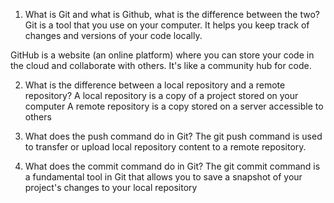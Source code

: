 1. What is Git and what is Github, what is the difference between the two?
Git is a tool that you use on your computer. It helps you keep track of changes and
versions of your code locally. 

GitHub is a website (an online platform) where you can store your code in the cloud
and collaborate with others. It's like a community hub for code.

2. What is the difference between a local repository and a remote repository?
A local repository is a copy of a project stored on your computer
A remote repository is a copy stored on a server accessible to others

3. What does the push command do in Git?
The git push command is used to transfer or upload local repository content to a remote repository. 

4. What does the commit command do in Git?
The git commit command is a fundamental tool in Git that allows you to save a snapshot of your project's changes to your local repository